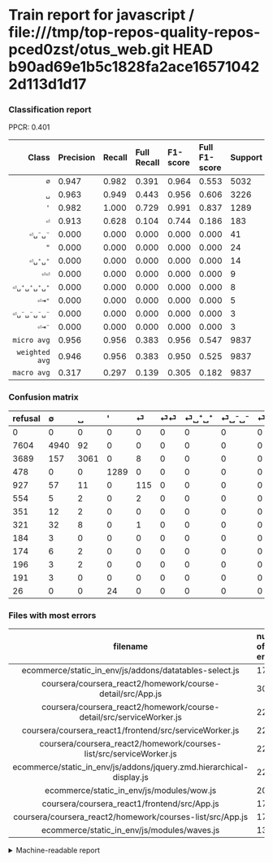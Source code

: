 # Train report for javascript / file:///tmp/top-repos-quality-repos-pced0zst/otus_web.git HEAD b90ad69e1b5c1828fa2ace165710422d113d1d17

### Classification report

PPCR: 0.401

| Class | Precision | Recall | Full Recall | F1-score | Full F1-score | Support | Full Support | PPCR |
|------:|:----------|:-------|:------------|:---------|:---------|:--------|:-------------|:-----|
| `∅` | 0.947| 0.982| 0.391| 0.964| 0.553| 5032| 12636| 0.398 |
| `␣` | 0.963| 0.949| 0.443| 0.956| 0.606| 3226| 6915| 0.467 |
| `'` | 0.982| 1.000| 0.729| 0.991| 0.837| 1289| 1767| 0.729 |
| `⏎` | 0.913| 0.628| 0.104| 0.744| 0.186| 183| 1110| 0.165 |
| `⏎␣⁻␣⁻` | 0.000| 0.000| 0.000| 0.000| 0.000| 41| 362| 0.113 |
| `"` | 0.000| 0.000| 0.000| 0.000| 0.000| 24| 50| 0.480 |
| `⏎␣⁺␣⁺` | 0.000| 0.000| 0.000| 0.000| 0.000| 14| 365| 0.038 |
| `⏎⏎` | 0.000| 0.000| 0.000| 0.000| 0.000| 9| 563| 0.016 |
| `⏎␣⁺␣⁺␣⁺␣⁺` | 0.000| 0.000| 0.000| 0.000| 0.000| 8| 182| 0.044 |
| `⏎⇥⁺` | 0.000| 0.000| 0.000| 0.000| 0.000| 5| 201| 0.025 |
| `⏎␣⁻␣⁻␣⁻␣⁻` | 0.000| 0.000| 0.000| 0.000| 0.000| 3| 187| 0.016 |
| `⏎⇥⁻` | 0.000| 0.000| 0.000| 0.000| 0.000| 3| 194| 0.015 |
| `micro avg` | 0.956| 0.956| 0.383| 0.956| 0.547| 9837| 24532| 0.401 |
| `weighted avg` | 0.946| 0.956| 0.383| 0.950| 0.525| 9837| 24532| 0.401 |
| `macro avg` | 0.317| 0.297| 0.139| 0.305| 0.182| 9837| 24532| 0.401 |

### Confusion matrix

|refusal|  ∅| ␣| '| ⏎| ⏎⏎| ⏎␣⁺␣⁺| ⏎␣⁻␣⁻| ⏎␣⁻␣⁻␣⁻␣⁻| ⏎␣⁺␣⁺␣⁺␣⁺| ⏎⇥⁺| ⏎⇥⁻| "| 
|:---|:---|:---|:---|:---|:---|:---|:---|:---|:---|:---|:---|:---|
|0 |0 |0 |0 |0 |0 |0 |0 |0 |0 |0 |0 |0 |
|7604 |4940 |92 |0 |0 |0 |0 |0 |0 |0 |0 |0 |0 |
|3689 |157 |3061 |0 |8 |0 |0 |0 |0 |0 |0 |0 |0 |
|478 |0 |0 |1289 |0 |0 |0 |0 |0 |0 |0 |0 |0 |
|927 |57 |11 |0 |115 |0 |0 |0 |0 |0 |0 |0 |0 |
|554 |5 |2 |0 |2 |0 |0 |0 |0 |0 |0 |0 |0 |
|351 |12 |2 |0 |0 |0 |0 |0 |0 |0 |0 |0 |0 |
|321 |32 |8 |0 |1 |0 |0 |0 |0 |0 |0 |0 |0 |
|184 |3 |0 |0 |0 |0 |0 |0 |0 |0 |0 |0 |0 |
|174 |6 |2 |0 |0 |0 |0 |0 |0 |0 |0 |0 |0 |
|196 |3 |2 |0 |0 |0 |0 |0 |0 |0 |0 |0 |0 |
|191 |3 |0 |0 |0 |0 |0 |0 |0 |0 |0 |0 |0 |
|26 |0 |0 |24 |0 |0 |0 |0 |0 |0 |0 |0 |0 |

### Files with most errors

| filename | number of errors|
|:----:|:-----|
| ecommerce/static_in_env/js/addons/datatables-select.js | 170 |
| coursera/coursera_react2/homework/course-detail/src/App.js | 30 |
| coursera/coursera_react2/homework/course-detail/src/serviceWorker.js | 22 |
| coursera/coursera_react1/frontend/src/serviceWorker.js | 22 |
| coursera/coursera_react2/homework/courses-list/src/serviceWorker.js | 22 |
| ecommerce/static_in_env/js/addons/jquery.zmd.hierarchical-display.js | 22 |
| ecommerce/static_in_env/js/modules/wow.js | 20 |
| coursera/coursera_react1/frontend/src/App.js | 17 |
| coursera/coursera_react2/homework/courses-list/src/App.js | 17 |
| ecommerce/static_in_env/js/modules/waves.js | 13 |

<details>
    <summary>Machine-readable report</summary>
```json
{
  "cl_report": {"\"": {"f1-score": 0.0, "precision": 0.0, "recall": 0.0, "support": 24}, "\u0027": {"f1-score": 0.9907763259031515, "precision": 0.9817212490479817, "recall": 1.0, "support": 1289}, "macro avg": {"f1-score": 0.30455682475869955, "precision": 0.31697676336908254, "recall": 0.2965821150409246, "support": 9837}, "micro avg": {"f1-score": 0.9560841720036597, "precision": 0.9560841720036597, "recall": 0.9560841720036597, "support": 9837}, "weighted avg": {"f1-score": 0.9501536729117259, "precision": 0.9455779871694019, "recall": 0.9560841720036597, "support": 9837}, "\u2205": {"f1-score": 0.9639024390243903, "precision": 0.9467228823303948, "recall": 0.9817170111287759, "support": 5032}, "\u23ce": {"f1-score": 0.7443365695792881, "precision": 0.9126984126984127, "recall": 0.6284153005464481, "support": 183}, "\u23ce\u21e5\u207a": {"f1-score": 0.0, "precision": 0.0, "recall": 0.0, "support": 5}, "\u23ce\u21e5\u207b": {"f1-score": 0.0, "precision": 0.0, "recall": 0.0, "support": 3}, "\u23ce\u23ce": {"f1-score": 0.0, "precision": 0.0, "recall": 0.0, "support": 9}, "\u23ce\u2423\u207a\u2423\u207a": {"f1-score": 0.0, "precision": 0.0, "recall": 0.0, "support": 14}, "\u23ce\u2423\u207a\u2423\u207a\u2423\u207a\u2423\u207a": {"f1-score": 0.0, "precision": 0.0, "recall": 0.0, "support": 8}, "\u23ce\u2423\u207b\u2423\u207b": {"f1-score": 0.0, "precision": 0.0, "recall": 0.0, "support": 41}, "\u23ce\u2423\u207b\u2423\u207b\u2423\u207b\u2423\u207b": {"f1-score": 0.0, "precision": 0.0, "recall": 0.0, "support": 3}, "\u2423": {"f1-score": 0.9556665625975648, "precision": 0.9625786163522012, "recall": 0.9488530688158711, "support": 3226}},
  "cl_report_full": {"\"": {"f1-score": 0.0, "precision": 0.0, "recall": 0.0, "support": 50}, "\u0027": {"f1-score": 0.837012987012987, "precision": 0.9817212490479817, "recall": 0.7294850028296548, "support": 1767}, "macro avg": {"f1-score": 0.18190944624447783, "precision": 0.31697676336908254, "recall": 0.13889133255259553, "support": 24532}, "micro avg": {"f1-score": 0.5472955279466962, "precision": 0.9560841720036597, "recall": 0.3833768139572803, "support": 24532}, "weighted avg": {"f1-score": 0.5246843559068526, "precision": 0.8709774237063983, "recall": 0.3833768139572803, "support": 24532}, "\u2205": {"f1-score": 0.5533773944214182, "precision": 0.9467228823303948, "recall": 0.39094650205761317, "support": 12636}, "\u23ce": {"f1-score": 0.18608414239482202, "precision": 0.9126984126984127, "recall": 0.1036036036036036, "support": 1110}, "\u23ce\u21e5\u207a": {"f1-score": 0.0, "precision": 0.0, "recall": 0.0, "support": 201}, "\u23ce\u21e5\u207b": {"f1-score": 0.0, "precision": 0.0, "recall": 0.0, "support": 194}, "\u23ce\u23ce": {"f1-score": 0.0, "precision": 0.0, "recall": 0.0, "support": 563}, "\u23ce\u2423\u207a\u2423\u207a": {"f1-score": 0.0, "precision": 0.0, "recall": 0.0, "support": 365}, "\u23ce\u2423\u207a\u2423\u207a\u2423\u207a\u2423\u207a": {"f1-score": 0.0, "precision": 0.0, "recall": 0.0, "support": 182}, "\u23ce\u2423\u207b\u2423\u207b": {"f1-score": 0.0, "precision": 0.0, "recall": 0.0, "support": 362}, "\u23ce\u2423\u207b\u2423\u207b\u2423\u207b\u2423\u207b": {"f1-score": 0.0, "precision": 0.0, "recall": 0.0, "support": 187}, "\u2423": {"f1-score": 0.6064388311045071, "precision": 0.9625786163522012, "recall": 0.44266088214027477, "support": 6915}},
  "ppcr": 0.4009864666557965
}
```
</details>
